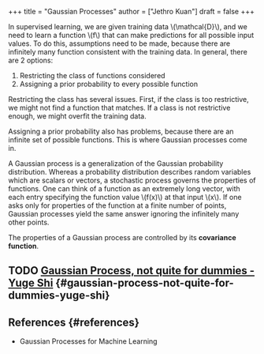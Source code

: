 +++
title = "Gaussian Processes"
author = ["Jethro Kuan"]
draft = false
+++

In supervised learning, we are given training data \\(\mathcal{D}\\), and we need to
learn a function \\(f\\) that can make predictions for all possible input values. To
do this, assumptions need to be made, because there are infinitely many function
consistent with the training data. In general, there are 2 options:

1.  Restricting the class of functions considered
2.  Assigning a prior probability to every possible function

Restricting the class has several issues. First, if the class is too
restrictive, we might not find a function that matches. If a class is not
restrictive enough, we might overfit the training data.

Assigning a prior probability also has problems, because there are an infinite
set of possible functions. This is where Gaussian processes come in.

A Gaussian process is a generalization of the Gaussian probability distribution.
Whereas a probability distribution describes random variables which are scalars
or vectors, a stochastic process governs the properties of functions. One can
think of a function as an extremely long vector, with each entry specifying the
function value \\(f(x)\\) at that input \\(x\\). If one asks only for properties of the
function at a finite number of points, Gaussian processes yield the same answer
ignoring the infinitely many other points.

The properties of a Gaussian process are controlled by its **covariance function**.


## <span class="org-todo todo TODO">TODO</span> [Gaussian Process, not quite for dummies - Yuge Shi](https://yugeten.github.io/posts/2019/09/GP/) {#gaussian-process-not-quite-for-dummies-yuge-shi}


## References {#references}

-   Gaussian Processes for Machine Learning
